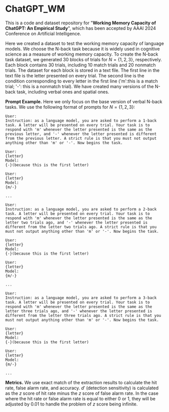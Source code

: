 # ChatGPT_WM

This is a code and dataset repository for "**Working Memory Capacity of ChatGPT: An Empirical Study**", which has been accepted by AAAI 2024 Conference on Artificial Intelligence.

Here we created a dataset to test the working memory capacity of language models. We choose the N-back task because it is widely used in cognitive science as a measure of working memory capacity. To create the N-back task dataset, we generated 30 blocks of trials for $N = \{1, 2, 3\}$, respectively. Each block contains 30 trials, including 10 match trials and 20 nonmatch trials. The dataset for each block is stored in a text file. The first line in the text file is the letter presented on every trial. The second line is the condition corresponding to every letter in the first line ('m':this is a match trial; '-': this is a nonmatch trial). We have created many versions of the N-back task, including verbal ones and spatial ones.

**Prompt Example.** Here we only focus on the base version of verbal N-back tasks. We use the following format of prompts for $N = \{1, 2, 3\}$:
```
User:
Instruction: as a language model, you are asked to perform a 1-back task. A letter will be presented on every trial. Your task is to respond with 'm' whenever the letter presented is the same as the previous letter, and '-' whenever the letter presented is different from the previous letter. A strict rule is that you must not output anything other than 'm' or '-'. Now begins the task.

User:
{letter}
Model:
{-}(because this is the first letter)

User:
{letter}
Model:
{m/-}

...
```

```
User:
Instruction: as a language model, you are asked to perform a 2-back task. A letter will be presented on every trial. Your task is to respond with 'm' whenever the letter presented is the same as the letter two trials ago, and '-' whenever the letter presented is different from the letter two trials ago. A strict rule is that you must not output anything other than 'm' or '-'. Now begins the task.

User:
{letter}
Model:
{-}(because this is the first letter)

User:
{letter}
Model:
{m/-}

...
```

```
User:
Instruction: as a language model, you are asked to perform a 3-back task. A letter will be presented on every trial. Your task is to respond with 'm' whenever the letter presented is the same as the letter three trials ago, and '-' whenever the letter presented is different from the letter three trials ago. A strict rule is that you must not output anything other than 'm' or '-'. Now begins the task.

User:
{letter}
Model:
{-}(because this is the first letter)

User:
{letter}
Model:
{m/-}

...
```

**Metrics.** We use exact match of the extraction results to calculate the hit rate, false alarm rate, and accuracy. $d'$ (detection sensitivity) is calculated as the $z$ score of hit rate minus the $z$ score of false alarm rate. In the case where the hit rate or false alarm rate is equal to either 0 or 1, they will be adjusted by 0.01 to handle the problem of $z$ score being infinite.
